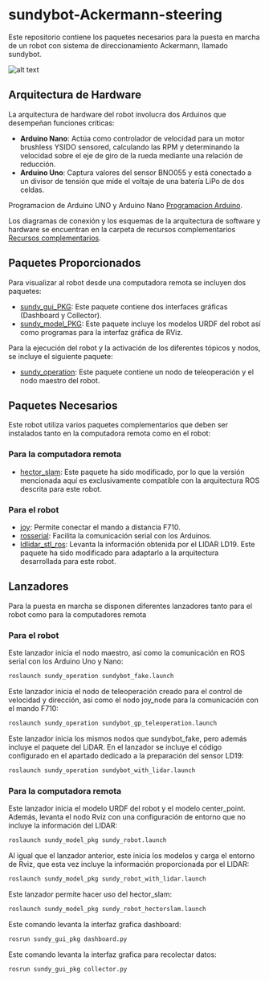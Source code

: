 # sundybot-Ackermann-steering
Este repositorio contiene los paquetes necesarios para la puesta en marcha de un robot con sistema de direccionamiento Ackermann, llamado sundybot.

![alt text](https://github.com/JulioG1804/sundybot-Ackermann-steering)

## Arquitectura de Hardware
La arquitectura de hardware del robot involucra dos Arduinos que desempeñan funciones críticas:
- **Arduino Nano**: Actúa como controlador de velocidad para un motor brushless YSIDO sensored, calculando las RPM y determinando la velocidad sobre el eje de giro de la rueda mediante una relación de reducción.
- **Arduino Uno**: Captura valores del sensor BNO055 y está conectado a un divisor de tensión que mide el voltaje de una batería LiPo de dos celdas.

Programacion de Arduino UNO y Arduino Nano [Programacion Arduino](https://github.com/JulioG1804/sundybot-Ackermann-steering/tree/main/Programacion%20Arduino).

Los diagramas de conexión y los esquemas de la arquitectura de software y hardware se encuentran en la carpeta de recursos complementarios [Recursos complementarios](https://github.com/JulioG1804/sundybot-Ackermann-steering/tree/main/Recursos%20complementarios).

## Paquetes Proporcionados
Para visualizar al robot desde una computadora remota se incluyen dos paquetes:
- [sundy_gui_PKG](https://github.com/JulioG1804/sundybot-Ackermann-steering/tree/main/sundy_gui_pkg): Este paquete contiene dos interfaces gráficas (Dashboard y Collector).
- [sundy_model_PKG](https://github.com/JulioG1804/sundybot-Ackermann-steering/tree/main/sundy_model_pkg): Este paquete incluye los modelos URDF del robot así como programas para la interfaz gráfica de RViz.

Para la ejecución del robot y la activación de los diferentes tópicos y nodos, se incluye el siguiente paquete:
- [sundy_operation](https://github.com/JulioG1804/sundybot-Ackermann-steering/tree/main/sundy_operation): Este paquete contiene un nodo de teleoperación y el nodo maestro del robot.

## Paquetes Necesarios
Este robot utiliza varios paquetes complementarios que deben ser instalados tanto en la computadora remota como en el robot:

### Para la computadora remota
- [hector_slam](https://github.com/JulioG1804/sundybot-Ackermann-steering/tree/main/hector_slam): Este paquete ha sido modificado, por lo que la versión mencionada aquí es exclusivamente compatible con la arquitectura ROS descrita para este robot.

### Para el robot
- [joy](https://github.com/ros-drivers/joystick_drivers/tree/main/joy): Permite conectar el mando a distancia F710.
- [rosserial](https://github.com/ros-drivers/rosserial): Facilita la comunicación serial con los Arduinos.
- [ldlidar_stl_ros](https://github.com/JulioG1804/sundybot-Ackermann-steering/tree/main/ldlidar_stl_ros): Levanta la información obtenida por el LIDAR LD19. Este paquete ha sido modificado para adaptarlo a la arquitectura desarrollada para este robot.

## Lanzadores
Para la puesta en marcha se disponen diferentes lanzadores tanto para el robot como para la computadores remota
### Para el robot
Este lanzador inicia el nodo maestro, así como la comunicación en ROS serial con los Arduino Uno y Nano:
```bash
roslaunch sundy_operation sundybot_fake.launch
```

Este lanzador inicia el nodo de teleoperación creado para el control de velocidad y dirección, así como el nodo joy_node para la comunicación con el mando F710:
```bash
roslaunch sundy_operation sundybot_gp_teleoperation.launch
```

Este lanzador inicia los mismos nodos que sundybot_fake, pero además incluye el paquete del LiDAR. En el lanzador se incluye el código configurado en el apartado dedicado a la preparación del sensor LD19:
```bash
roslaunch sundy_operation sundybot_with_lidar.launch
```


### Para la computadora remota
Este lanzador inicia el modelo URDF del robot y el modelo center_point. Además, levanta el nodo Rviz con una configuración de entorno que no incluye la información del LIDAR:
```bash
roslaunch sundy_model_pkg sundy_robot.launch
```

Al igual que el lanzador anterior, este inicia los modelos y carga el entorno de Rviz, que esta vez incluye la información proporcionada por el LIDAR:
```bash
roslaunch sundy_model_pkg sundy_robot_with_lidar.launch
```

Este lanzador permite hacer uso del hector_slam:
```bash
roslaunch sundy_model_pkg sundy_robot_hectorslam.launch
```

Este comando levanta la interfaz grafica dashboard:
```bash
rosrun sundy_gui_pkg dashboard.py
```

Este comando levanta la interfaz grafica para recolectar datos:
```bash
rosrun sundy_gui_pkg collector.py
```

